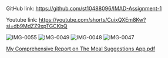 GitHub link: https://github.com/st10488096/IMAD-Assignment-1

Youtube link: https://youtube.com/shorts/CuixQXEm8Kw?si=db9MdZZ9xpTGCKbQ

![IMG-0055](https://github.com/user-attachments/assets/24d52fee-e6d1-40fc-8106-6ba9c113523d)
![IMG-0049](https://github.com/user-attachments/assets/65dd4ba0-3c9c-464d-b260-aea2c7fd2d15)
![IMG-0048](https://github.com/user-attachments/assets/386fdfb8-0892-442f-a0bf-e1276c4e080a)
![IMG-0047](https://github.com/user-attachments/assets/79117ad8-db79-4f26-b816-978621d923ad)

[My Comprehensive Report on The Meal Suggestions App.pdf](https://github.com/user-attachments/files/19590562/My.Comprehensive.Report.on.The.Meal.Suggestions.App.pdf)
